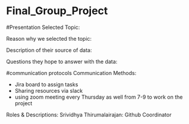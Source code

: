 # Final_Group_Project

#Presentation 
Selected Topic: 

Reason why we selected the topic: 

Description of their source of data: 

Questions they hope to answer with the data: 



#communication protocols 
Communication Methods: 
- Jira board to assign tasks
- Sharing resources via slack
- using zoom meeting every Thursday as well from 7-9 to work on the project

Roles & Descriptions: 
Srividhya Thirumalairajan: Github Coordinator 

